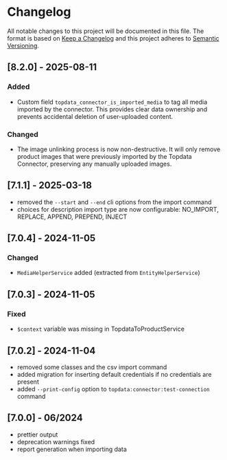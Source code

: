 # Changelog

All notable changes to this project will be documented in this file.
The format is based on [Keep a Changelog](https://keepachangelog.com/) and this project adheres to [Semantic Versioning](https://semver.org/).

## [8.2.0] - 2025-08-11
### Added
- Custom field `topdata_connector_is_imported_media` to tag all media imported by the connector. This provides clear data ownership and prevents accidental deletion of user-uploaded content.

### Changed
- The image unlinking process is now non-destructive. It will only remove product images that were previously imported by the Topdata Connector, preserving any manually uploaded images.

## [7.1.1] - 2025-03-18
- removed the `--start` and `--end` cli options from the import command
- choices for description import type are now configurable: NO_IMPORT, REPLACE, APPEND, PREPEND, INJECT

## [7.0.4] - 2024-11-05
### Changed
- `MediaHelperService` added (extracted from `EntityHelperService`)


## [7.0.3] - 2024-11-05
### Fixed
- `$context` variable was missing in TopdataToProductService


## [7.0.2] - 2024-11-04
- removed some classes and the csv import command
- added migration for inserting default credentials if no credentials are present
- added `--print-config` option to `topdata:connector:test-connection` command


## [7.0.0] - 06/2024
- prettier output
- deprecation warnings fixed
- report generation when importing data
